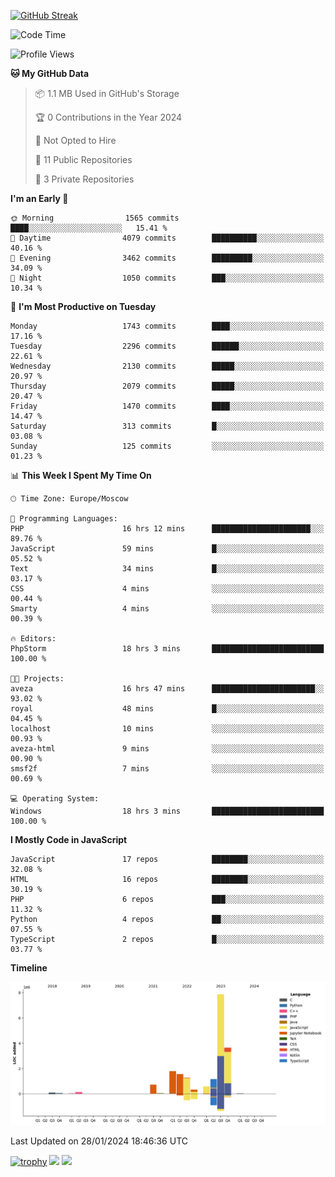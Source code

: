 [![GitHub Streak](https://github-readme-streak-stats.herokuapp.com/?user=yogik10)](https://git.io/streak-stats)
<!--START_SECTION:waka-->
![Code Time](http://img.shields.io/badge/Code%20Time-180%20hrs%2044%20mins-blue)

![Profile Views](http://img.shields.io/badge/Profile%20Views-0-blue)

**🐱 My GitHub Data** 

> 📦 1.1 MB Used in GitHub's Storage 
 > 
> 🏆 0 Contributions in the Year 2024
 > 
> 🚫 Not Opted to Hire
 > 
> 📜 11 Public Repositories 
 > 
> 🔑 3 Private Repositories 
 > 
**I'm an Early 🐤** 

```text
🌞 Morning                1565 commits        ████░░░░░░░░░░░░░░░░░░░░░   15.41 % 
🌆 Daytime                4079 commits        ██████████░░░░░░░░░░░░░░░   40.16 % 
🌃 Evening                3462 commits        █████████░░░░░░░░░░░░░░░░   34.09 % 
🌙 Night                  1050 commits        ███░░░░░░░░░░░░░░░░░░░░░░   10.34 % 
```
📅 **I'm Most Productive on Tuesday** 

```text
Monday                   1743 commits        ████░░░░░░░░░░░░░░░░░░░░░   17.16 % 
Tuesday                  2296 commits        ██████░░░░░░░░░░░░░░░░░░░   22.61 % 
Wednesday                2130 commits        █████░░░░░░░░░░░░░░░░░░░░   20.97 % 
Thursday                 2079 commits        █████░░░░░░░░░░░░░░░░░░░░   20.47 % 
Friday                   1470 commits        ████░░░░░░░░░░░░░░░░░░░░░   14.47 % 
Saturday                 313 commits         █░░░░░░░░░░░░░░░░░░░░░░░░   03.08 % 
Sunday                   125 commits         ░░░░░░░░░░░░░░░░░░░░░░░░░   01.23 % 
```


📊 **This Week I Spent My Time On** 

```text
🕑︎ Time Zone: Europe/Moscow

💬 Programming Languages: 
PHP                      16 hrs 12 mins      ██████████████████████░░░   89.76 % 
JavaScript               59 mins             █░░░░░░░░░░░░░░░░░░░░░░░░   05.52 % 
Text                     34 mins             █░░░░░░░░░░░░░░░░░░░░░░░░   03.17 % 
CSS                      4 mins              ░░░░░░░░░░░░░░░░░░░░░░░░░   00.44 % 
Smarty                   4 mins              ░░░░░░░░░░░░░░░░░░░░░░░░░   00.39 % 

🔥 Editors: 
PhpStorm                 18 hrs 3 mins       █████████████████████████   100.00 % 

🐱‍💻 Projects: 
aveza                    16 hrs 47 mins      ███████████████████████░░   93.02 % 
royal                    48 mins             █░░░░░░░░░░░░░░░░░░░░░░░░   04.45 % 
localhost                10 mins             ░░░░░░░░░░░░░░░░░░░░░░░░░   00.93 % 
aveza-html               9 mins              ░░░░░░░░░░░░░░░░░░░░░░░░░   00.90 % 
smsf2f                   7 mins              ░░░░░░░░░░░░░░░░░░░░░░░░░   00.69 % 

💻 Operating System: 
Windows                  18 hrs 3 mins       █████████████████████████   100.00 % 
```

**I Mostly Code in JavaScript** 

```text
JavaScript               17 repos            ████████░░░░░░░░░░░░░░░░░   32.08 % 
HTML                     16 repos            ████████░░░░░░░░░░░░░░░░░   30.19 % 
PHP                      6 repos             ███░░░░░░░░░░░░░░░░░░░░░░   11.32 % 
Python                   4 repos             ██░░░░░░░░░░░░░░░░░░░░░░░   07.55 % 
TypeScript               2 repos             █░░░░░░░░░░░░░░░░░░░░░░░░   03.77 % 
```



**Timeline**

![Lines of Code chart](https://raw.githubusercontent.com/Yogik10/Yogik10/main/assets/bar_graph.png)


 Last Updated on 28/01/2024 18:46:36 UTC
<!--END_SECTION:waka-->
[![trophy](https://github-profile-trophy.vercel.app/?username=yogik10)](https://github.com/ryo-ma/github-profile-trophy)
![](https://github-profile-summary-cards.vercel.app/api/cards/profile-details?username=yogik10&theme=solarized_dark)
![](https://github-profile-summary-cards.vercel.app/api/cards/most-commit-language?username=yogik10&theme=solarized_dark)



